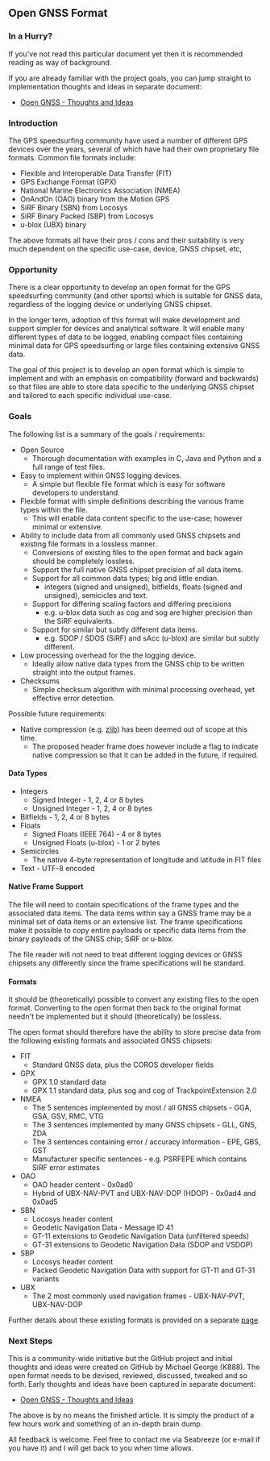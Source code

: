 ## Open GNSS Format

### In a Hurry?

If you've not read this particular document yet then it is recommended reading as way of background.

If you are already familiar with the project goals, you can jump straight to implementation thoughts and ideas in separate document:

- [Open GNSS - Thoughts and Ideas](thoughts.md)



### Introduction

The GPS speedsurfing community have used a number of different GPS devices over the years, several of which have had their own proprietary file formats. Common file formats include:

- Flexible and Interoperable Data Transfer (FIT)
- GPS Exchange Format (GPX)
- National Marine Electronics Association (NMEA)
- OnAndOn (OAO) binary from the Motion GPS
- SiRF Binary (SBN) from Locosys
- SiRF Binary Packed (SBP) from Locosys
- u-blox (UBX) binary

The above formats all have their pros / cons and their suitability is very much dependent on the specific use-case, device, GNSS chipset, etc, 



### Opportunity

There is a clear opportunity to develop an open format for the GPS speedsurfing community (and other sports) which is suitable for GNSS data, regardless of the logging device or underlying GNSS chipset.

In the longer term, adoption of this format will make development and support simpler for devices and analytical software. It will enable many different types of data to be logged, enabling compact files containing minimal data for GPS speedsurfing or large files containing extensive GNSS data.

The goal of this project is to develop an open format which is simple to implement and with an emphasis on compatibility (forward and backwards) so that files are able to store data specific to the underlying GNSS chipset and tailored to each specific individual use-case.



### Goals

The following list is a summary of the goals / requirements:

- Open Source
  - Thorough documentation with examples in C, Java and Python and a full range of test files.
- Easy to implement within GNSS logging devices.
  - A simple but flexible file format which is easy for software developers to understand.
- Flexible format with simple definitions describing the various frame types within the file.
  - This will enable data content specific to the use-case; however minimal or extensive.
- Ability to include data from all commonly used GNSS chipsets and existing file formats in a lossless manner.
  - Conversions of existing files to the open format and back again should be completely lossless.
  - Support the full native GNSS chipset precision of all data items.
  - Support for all common data types; big and little endian.
    - integers (signed and unsigned), bitfields, floats (signed and unsigned), semicicles and text.
  - Support for differing scaling factors and differing precisions
    - e.g. u-blox data such as cog and sog are higher precision than the SiRF equivalents.
  - Support for similar but subtly different data items.
    - e.g. SDOP / SDOS (SiRF) and sAcc (u-blox) are similar but subtly different.
- Low processing overhead for the the logging device.
  - Ideally allow native data types from the GNSS chip to be written straight into the output frames.
- Checksums
  - Simple checksum algorithm with minimal processing overhead, yet effective error detection.




Possible future requirements:

- Native compression (e.g. [zlib](https://www.zlib.net/)) has been deemed out of scope at this time.
  - The proposed header frame does however include a flag to indicate native compression so that it can be added in the future, if required.




#### Data Types

- Integers
  - Signed Integer - 1, 2, 4 or 8 bytes
  - Unsigned Integer - 1, 2, 4 or 8 bytes
- Bitfields - 1, 2, 4 or 8 bytes
- Floats
  - Signed Floats (IEEE 764) - 4 or 8 bytes 
  - Unsigned Floats (u-blox) - 1 or 2 bytes
- Semicircles
  - The native 4-byte representation of longitude and latitude in FIT files
- Text - UTF-8 encoded



#### Native Frame Support

The file will need to contain specifications of the frame types and the associated data items. The data items within say a GNSS frame may be a minimal set of data items or an extensive list. The frame specifications make it possible to copy entire payloads or specific data items from the binary payloads of the GNSS chip; SiRF or u-blox.

The file reader will not need to treat different logging devices or GNSS chipsets any differently since the frame specifications will be standard.



#### Formats

It should be (theoretically) possible to convert any existing files to the open format. Converting to the open format then back to the original format needn't be implemented but it should (theoretically) be lossless.

The open format should therefore have the ability to store precise data from the following existing formats and associated GNSS chipsets:

- FIT
  - Standard GNSS data, plus the COROS developer fields
- GPX
  - GPX 1.0 standard data
  - GPX 1.1 standard data, plus sog and cog of TrackpointExtension 2.0
- NMEA
  - The 5 sentences implemented by most / all GNSS chipsets - GGA, GSA, GSV, RMC, VTG
  - The 3 sentences implemented by many GNSS chipsets - GLL, GNS, ZDA
  - The 3 sentences containing error / accuracy information - EPE, GBS, GST
  - Manufacturer specific sentences - e.g. PSRFEPE which contains SiRF error estimates
- OAO
  - OAO header content - 0x0ad0
  - Hybrid of UBX-NAV-PVT and UBX-NAV-DOP (HDOP) -  0x0ad4 and 0x0ad5
- SBN
  - Locosys header content
  - Geodetic Navigation Data - Message ID 41
  - GT-11 extensions to Geodetic Navigation Data (unfiltered speeds)
  - GT-31 extensions to Geodetic Navigation Data (SDOP and VSDOP)
- SBP
  - Locosys header content
  - Packed Geodetic Navigation Data with support for GT-11 and GT-31 variants
- UBX
  - The 2 most commonly used navigation frames - UBX-NAV-PVT, UBX-NAV-DOP



Further details about these existing formats is provided on a separate [page](formats.md).



### Next Steps

This is a community-wide initiative but the GitHub project and initial thoughts and ideas were created on GitHub by Michael George (K888). The open format needs to be devised, reviewed, discussed, tweaked and so forth. Early thoughts and ideas have been captured in separate document:

- [Open GNSS - Thoughts and Ideas](thoughts.md)

The above is by no means the finished article. It is simply the product of a few hours work and something of an in-depth brain dump.

All feedback is welcome. Feel free to contact me via Seabreeze (or e-mail if you have it) and I will get back to you when time allows.
